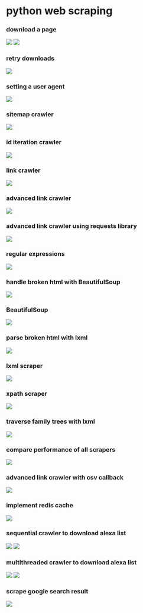 # python web scraping

### download a page
![](https://github.com/lbias/python-web-scraping/blob/master/images/1.png)
![](https://github.com/lbias/python-web-scraping/blob/master/images/2.png)

### retry downloads
![](https://github.com/lbias/python-web-scraping/blob/master/images/3.png)

### setting a user agent
![](https://github.com/lbias/python-web-scraping/blob/master/images/4.png)

### sitemap crawler
![](https://github.com/lbias/python-web-scraping/blob/master/images/5.png)

### id iteration crawler
![](https://github.com/lbias/python-web-scraping/blob/master/images/6.png)

### link crawler
![](https://github.com/lbias/python-web-scraping/blob/master/images/7.png)

### advanced link crawler
![](https://github.com/lbias/python-web-scraping/blob/master/images/8.png)

### advanced link crawler using requests library
![](https://github.com/lbias/python-web-scraping/blob/master/images/9.png)

### regular expressions
![](https://github.com/lbias/python-web-scraping/blob/master/images/c1_regex.png)

### handle broken html with BeautifulSoup
![](https://github.com/lbias/python-web-scraping/blob/master/images/c2_beautifulsoup_brokenhtml.png)

### BeautifulSoup
![](https://github.com/lbias/python-web-scraping/blob/master/images/c3_beautifulsoup.png)

### parse broken html with lxml
![](https://github.com/lbias/python-web-scraping/blob/master/images/c4_lxml_brokenhtml.png)

### lxml scraper
![](https://github.com/lbias/python-web-scraping/blob/master/images/c5_lxml_scraper.png)

### xpath scraper
![](https://github.com/lbias/python-web-scraping/blob/master/images/c6_xpath_scraper.png)

### traverse family trees with lxml
![](https://github.com/lbias/python-web-scraping/blob/master/images/c7_family_trees.png)

### compare performance of all scrapers
![](https://github.com/lbias/python-web-scraping/blob/master/images/c8_test_scrapers.png)

### advanced link crawler with csv callback
![](https://github.com/lbias/python-web-scraping/blob/master/images/c9_advanced_link_crawler.png)

### implement redis cache
![](https://github.com/lbias/python-web-scraping/blob/master/images/rediscache.png)

### sequential crawler to download alexa list
![](https://github.com/lbias/python-web-scraping/blob/master/images/c10_advanced_link_crawler.png)
![](https://github.com/lbias/python-web-scraping/blob/master/images/c10_advanced_link_crawler2.png)

### multithreaded crawler to download alexa list
![](https://github.com/lbias/python-web-scraping/blob/master/images/c11_threaded_crawler.png)
![](https://github.com/lbias/python-web-scraping/blob/master/images/c11_threaded_crawler2.png)

### scrape google search result
![](https://github.com/lbias/python-web-scraping/blob/master/images/c13_scrape_google.png)
